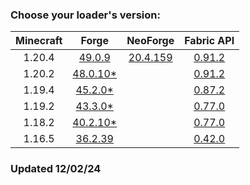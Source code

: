 ### Choose your loader's version:

| Minecraft | Forge                                                 | NeoForge                                                   | Fabric API                                                          |
| :-------: | :---------------------------------------------------: | :--------------------------------------------------------: | :-----------------------------------------------------------------: |
| 1.20.4    | [49.0.9](https://ladylexxie.github.io/forge/1.20.4/)  | [20.4.159](https://ladylexxie.github.io/neoforge/1.20.4/)  | [0.91.2](https://maven.fabricmc.net/docs/fabric-api-0.91.2+1.20.4/) |
| 1.20.2    | [48.0.10*](https://ladylexxie.github.io/forge/1.20.2/)|                                                            | [0.91.2](https://maven.fabricmc.net/docs/fabric-api-0.91.2+1.20.2/) |
| 1.19.4    | [45.2.0*](https://ladylexxie.github.io/forge/1.19.4/) |                                                            | [0.87.2](https://maven.fabricmc.net/docs/fabric-api-0.87.2+1.19.4/) |
| 1.19.2    | [43.3.0*](https://ladylexxie.github.io/forge/1.19.2/) |                                                            | [0.77.0](https://maven.fabricmc.net/docs/fabric-api-0.77.0+1.19.2/) |
| 1.18.2    | [40.2.10*](https://ladylexxie.github.io/forge/1.18.2/)|                                                            | [0.77.0](https://maven.fabricmc.net/docs/fabric-api-0.77.0+1.18.2/) |
| 1.16.5    | [36.2.39](https://ladylexxie.github.io/forge/1.16.5/) |                                                            | [0.42.0](https://maven.fabricmc.net/docs/fabric-api-0.42.0+1.16/)   |

### Updated 12/02/24
